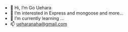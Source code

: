 - 👋 Hi, I’m Go Uehara
- 👀 I’m interested in Express and mongoose and more...
- 🌱 I’m currently learning ...
- 📫 ueharanaha@gmail.com

<!---
gouehara/gouehara is a ✨ special ✨ repository because its `README.md` (this file) appears on your GitHub profile.
You can click the Preview link to take a look at your changes.
--->
